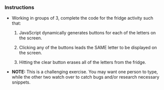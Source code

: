 ### Instructions

* Working in groups of 3, complete the code for the fridge activity such that:

  1. JavaScript dynamically generates buttons for each of the letters on the screen.

  2. Clicking any of the buttons leads the SAME letter to be displayed on the screen.

  3. Hitting the clear button erases all of the letters from the fridge.

* **NOTE:** This is a challenging exercise. You may want one person to type, while the other two watch over to catch bugs and/or research necessary snippets.
